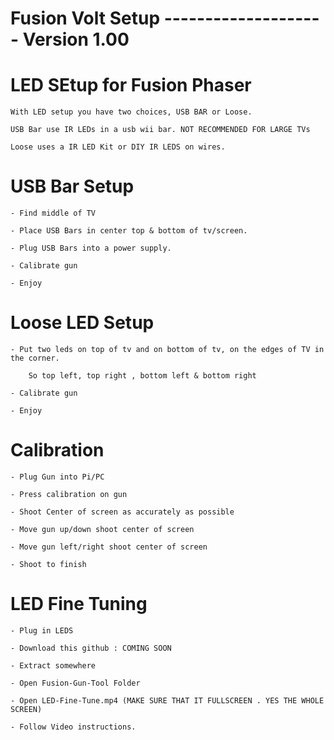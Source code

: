 # Fusion Volt Setup -------------------- Version 1.00


# LED SEtup for Fusion Phaser

    With LED setup you have two choices, USB BAR or Loose.

    USB Bar use IR LEDs in a usb wii bar. NOT RECOMMENDED FOR LARGE TVs

    Loose uses a IR LED Kit or DIY IR LEDS on wires.

# USB Bar Setup

    - Find middle of TV

    - Place USB Bars in center top & bottom of tv/screen.

    - Plug USB Bars into a power supply.

    - Calibrate gun

    - Enjoy

# Loose LED Setup 

    - Put two leds on top of tv and on bottom of tv, on the edges of TV in the corner.
    
        So top left, top right , bottom left & bottom right

    - Calibrate gun
    
    - Enjoy


# Calibration

    - Plug Gun into Pi/PC

    - Press calibration on gun

    - Shoot Center of screen as accurately as possible

    - Move gun up/down shoot center of screen

    - Move gun left/right shoot center of screen

    - Shoot to finish


# LED Fine Tuning

    - Plug in LEDS

    - Download this github : COMING SOON

    - Extract somewhere 

    - Open Fusion-Gun-Tool Folder

    - Open LED-Fine-Tune.mp4 (MAKE SURE THAT IT FULLSCREEN . YES THE WHOLE SCREEN)

    - Follow Video instructions.


